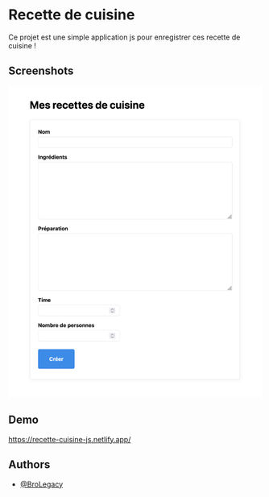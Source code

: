 
# Recette de cuisine

Ce projet est une simple application js pour enregistrer ces recette de cuisine !


## Screenshots

![App Screenshot](src/screen.png)


## Demo

https://recette-cuisine-js.netlify.app/
## Authors

- [@BroLegacy](https://github.com/BroLegacy)


